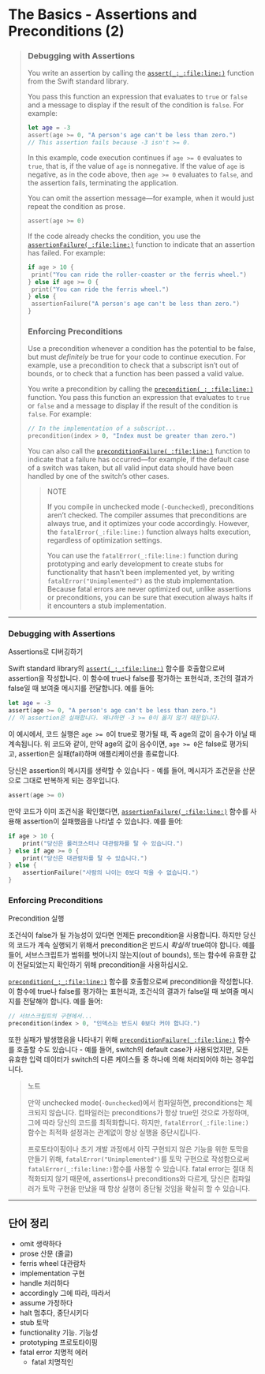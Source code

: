 # The Basics - Assertions and Preconditions (2)



> ### Debugging with Assertions
>
> You write an assertion by calling the [`assert(_:_:file:line:)`](https://developer.apple.com/documentation/swift/1541112-assert) function from the Swift standard library. 
>
> You pass this function an expression that evaluates to `true` or `false` and a message to display if the result of the condition is `false`. For example:
>
> ``` swift
> let age = -3
> assert(age >= 0, "A person's age can't be less than zero.")
> // This assertion fails because -3 isn't >= 0.
> ```
>
> In this example, code execution continues if `age >= 0` evaluates to `true`, that is, if the value of `age` is nonnegative. If the value of `age` is negative, as in the code above, then `age >= 0` evaluates to `false`, and the assertion fails, terminating the application.
>
> You can omit the assertion message—for example, when it would just repeat the condition as prose.
>
> ``` swift
> assert(age >= 0)
> ```
>
> If the code already checks the condition, you use the [`assertionFailure(_:file:line:)`](https://developer.apple.com/documentation/swift/1539616-assertionfailure) function to indicate that an assertion has failed. For example:
>
> ``` swift
> if age > 10 {
>  print("You can ride the roller-coaster or the ferris wheel.")
> } else if age >= 0 {
>  print("You can ride the ferris wheel.")
> } else {
>  assertionFailure("A person's age can't be less than zero.")
> }
> ```
>
> ### Enforcing Preconditions
>
> Use a precondition whenever a condition has the potential to be false, but must *definitely* be true for your code to continue execution. For example, use a precondition to check that a subscript isn’t out of bounds, or to check that a function has been passed a valid value.
>
> You write a precondition by calling the [`precondition(_:_:file:line:)`](https://developer.apple.com/documentation/swift/1540960-precondition) function. You pass this function an expression that evaluates to `true` or `false` and a message to display if the result of the condition is `false`. For example:
>
> ``` swift
> // In the implementation of a subscript...
> precondition(index > 0, "Index must be greater than zero.")
> ```
>
> You can also call the [`preconditionFailure(_:file:line:)`](https://developer.apple.com/documentation/swift/1539374-preconditionfailure) function to indicate that a failure has occurred—for example, if the default case of a switch was taken, but all valid input data should have been handled by one of the switch’s other cases.
>
> >  NOTE
> >
> > If you compile in unchecked mode (`-Ounchecked`), preconditions aren’t checked. The compiler assumes that preconditions are always true, and it optimizes your code accordingly. However, the `fatalError(_:file:line:)` function always halts execution, regardless of optimization settings.
> >
> > You can use the `fatalError(_:file:line:)` function during prototyping and early development to create stubs for functionality that hasn’t been implemented yet, by writing `fatalError("Unimplemented")` as the stub implementation. Because fatal errors are never optimized out, unlike assertions or preconditions, you can be sure that execution always halts if it encounters a stub implementation.

---

### Debugging with Assertions

Assertions로 디버깅하기

Swift standard library의 [`assert(_:_:file:line:)`](https://developer.apple.com/documentation/swift/1541112-assert) 함수를 호출함으로써 assertion을 작성합니다. 이 함수에 true나 false를 평가하는 표현식과, 조건의 결과가 false일 때 보여줄 메시지를 전달합니다. 예를 들어:

``` swift
let age = -3
assert(age >= 0, "A person's age can't be less than zero.")
// 이 assertion은 실패합니다. 왜냐하면 -3 >= 0이 옳지 않기 때문입니다.
```

이 예시에서, 코드 실행은 `age >= 0`이 true로 평가될 때, 즉 age의 값이 음수가 아닐 때 계속됩니다. 위 코드와 같이, 만약 age의 값이 음수이면, `age >= 0`은 false로 평가되고, assertion은 실패(fail)하며 애플리케이션을 종료합니다.

당신은 assertion의 메시지를 생략할 수 있습니다 - 예를 들어, 메시지가 조건문을 산문으로 그대로 반복하게 되는 경우입니다.

``` swift
assert(age >= 0)
```

만약 코드가 이미 조건식을 확인했다면, [`assertionFailure(_:file:line:)`](https://developer.apple.com/documentation/swift/1539616-assertionfailure) 함수를 사용해 assertion이 실패했음을 나타낼 수 있습니다. 예를 들어:

``` swift
if age > 10 {
    print("당신은 롤러코스터나 대관람차를 탈 수 있습니다.")
} else if age >= 0 {
    print("당신은 대관람차를 탈 수 있습니다.")
} else {
    assertionFailure("사람의 나이는 0보다 작을 수 없습니다.")
}
```

### Enforcing Preconditions

Precondition 실행

조건식이 false가 될 가능성이 있다면 언제든 precondition을 사용합니다. 하지만 당신의 코드가 계속 실행되기 위해서 precondition은 반드시 *확실히* true여야 합니다. 예를 들어, 서브스크립트가 범위를 벗어나지 않는지(out of bounds), 또는 함수에 유효한 값이 전달되었는지 확인하기 위해 precondition을 사용하십시오.

[`precondition(_:_:file:line:)`](https://developer.apple.com/documentation/swift/1540960-precondition) 함수를 호출함으로써 precondition을 작성합니다. 이 함수에 true나 false를 평가하는 표현식과, 조건식의 결과가 false일 때 보여줄 메시지를 전달해야 합니다. 예를 들어:

``` swift
// 서브스크립트의 구현에서...
precondition(index > 0, "인덱스는 반드시 0보다 커야 합니다.")
```

또한 실패가 발생했음을 나타내기 위해 [`preconditionFailure(_:file:line:)`](https://developer.apple.com/documentation/swift/1539374-preconditionfailure) 함수를 호출할 수도 있습니다 - 예를 들어, switch의 default case가 사용되었지만, 모든 유효한 입력 데이터가 switch의 다른 케이스들 중 하나에 의해 처리되어야 하는 경우입니다.

> 노트
>
> 만약 unchecked mode(`-Ounchecked`)에서 컴파일하면, preconditions는 체크되지 않습니다. 컴파일러는 preconditions가 항상 true인 것으로 가정하며, 그에 따라 당신의 코드를 최적화합니다. 하지만, `fatalError(_:file:line:)` 함수는 최적화 설정과는 관계없이 항상 실행을 중단시킵니다.
>
> 프로토타이핑이나 초기 개발 과정에서 아직 구현되지 않은 기능을 위한 토막을 만들기 위해, `fatalError("Unimplemented")`를 토막 구현으로 작성함으로써 `fatalError(_:file:line:)`함수를 사용할 수 있습니다. fatal error는 절대 최적화되지 않기 때문에, assertions나 preconditions와 다르게, 당신은 컴파일러가 토막 구현을 만났을 때 항상 실행이 중단될 것임을 확실히 할 수 있습니다.

---

## 단어 정리

- omit 생략하다
- prose 산문 (줄글)
- ferris wheel 대관람차
- implementation 구현
- handle 처리하다
- accordingly 그에 따라, 따라서
- assume 가정하다
- halt 멈추다, 중단시키다
- stub 토막
- functionality 기능. 기능성
- prototyping 프로토타이핑
- fatal error 치명적 에러
  - fatal 치명적인